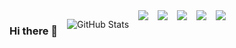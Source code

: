 ### Hi there 👋

<!--
**taralloxx/taralloxx** is a ✨ _special_ ✨ repository because its `README.md` (this file) appears on your GitHub profile.

Here are some ideas to get you started:

- 🔭 I’m currently working on ...
- 🌱 I’m currently learning ...
- 👯 I’m looking to collaborate on ...
- 🤔 I’m looking for help with ...
- 💬 Ask me about ...
- 📫 How to reach me: ...
- 😄 Pronouns: ...
- ⚡ Fun fact: ...
-->


![GitHub Stats](https://github-readme-stats.vercel.app/api?username=taralloxx&count_private=true&show_icons=true&theme=radical)

<style>
  body {
    display:flex;
    gap:15px;
  }
</style>

<body>
  <img src="https://img.shields.io/badge/-HTML-e34f26?logo=HTML5&logoColor=fff">
  <img src="https://img.shields.io/badge/-CSS-1572B6?logo=CSS3&logoColor=fff">
  <img src="https://img.shields.io/badge/-CSS-1572B6?logo=CSS3&logoColor=fff">
  <img src="https://img.shields.io/badge/-LESS-1D365D?logo=Less&logoColor=fff">
  <img src="https://img.shields.io/badge/-JAVASCRIPT-F7DF1E?logo=JavaScript&logoColor=fff">
</body>
